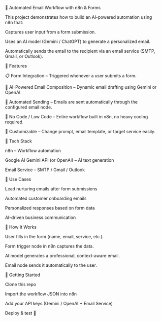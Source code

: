 🚀 Automated Email Workflow with n8n & Forms

This project demonstrates how to build an AI-powered automation using n8n that:

Captures user input from a form submission.

Uses an AI model (Gemini / ChatGPT) to generate a personalized email.

Automatically sends the email to the recipient via an email service (SMTP, Gmail, or Outlook).

🔹 Features

📋 Form Integration – Triggered whenever a user submits a form.

🤖 AI-Powered Email Composition – Dynamic email drafting using Gemini or OpenAI.

📧 Automated Sending – Emails are sent automatically through the configured email node.

🔄 No Code / Low Code – Entire workflow built in n8n, no heavy coding required.

🔑 Customizable – Change prompt, email template, or target service easily.

🔹 Tech Stack

n8n
 – Workflow automation

Google AI Gemini API (or OpenAI) – AI text generation

Email Service – SMTP / Gmail / Outlook

🔹 Use Cases

Lead nurturing emails after form submissions

Automated customer onboarding emails

Personalized responses based on form data

AI-driven business communication

🔹 How It Works

User fills in the form (name, email, service, etc.).

Form trigger node in n8n captures the data.

AI model generates a professional, context-aware email.

Email node sends it automatically to the user.

🔹 Getting Started

Clone this repo

Import the workflow JSON into n8n

Add your API keys (Gemini / OpenAI + Email Service)

Deploy & test 🎉
